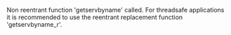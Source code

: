 Non reentrant function 'getservbyname' called. For threadsafe applications it is recommended to use the reentrant replacement function 'getservbyname_r'.